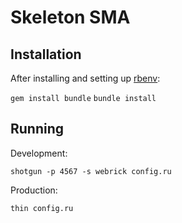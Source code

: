 Skeleton SMA
============

Installation
------------

After installing and setting up [rbenv](https://github.com/sstephenson/rbenv):

`gem install bundle`
`bundle install`

Running
-------

Development:

`shotgun -p 4567 -s webrick config.ru`

Production:

`thin config.ru`